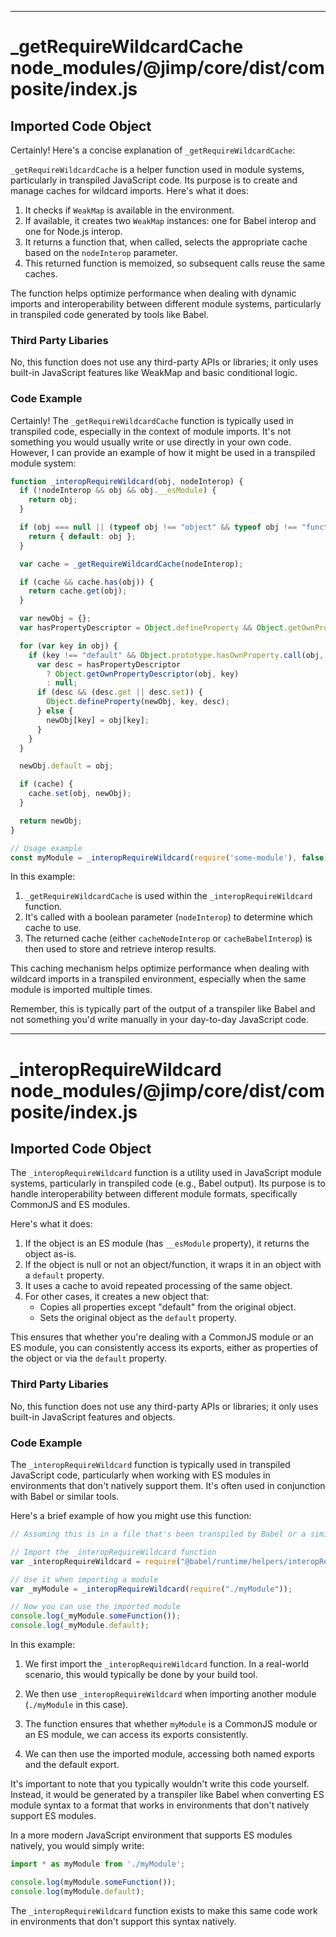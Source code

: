 

  
---
# _getRequireWildcardCache node_modules/@jimp/core/dist/composite/index.js
## Imported Code Object
Certainly! Here's a concise explanation of `_getRequireWildcardCache`:

`_getRequireWildcardCache` is a helper function used in module systems, particularly in transpiled JavaScript code. Its purpose is to create and manage caches for wildcard imports. Here's what it does:

1. It checks if `WeakMap` is available in the environment.
2. If available, it creates two `WeakMap` instances: one for Babel interop and one for Node.js interop.
3. It returns a function that, when called, selects the appropriate cache based on the `nodeInterop` parameter.
4. This returned function is memoized, so subsequent calls reuse the same caches.

The function helps optimize performance when dealing with dynamic imports and interoperability between different module systems, particularly in transpiled code generated by tools like Babel.

### Third Party Libaries

No, this function does not use any third-party APIs or libraries; it only uses built-in JavaScript features like WeakMap and basic conditional logic.

### Code Example

Certainly! The `_getRequireWildcardCache` function is typically used in transpiled code, especially in the context of module imports. It's not something you would usually write or use directly in your own code. However, I can provide an example of how it might be used in a transpiled module system:

```javascript
function _interopRequireWildcard(obj, nodeInterop) {
  if (!nodeInterop && obj && obj.__esModule) {
    return obj;
  }

  if (obj === null || (typeof obj !== "object" && typeof obj !== "function")) {
    return { default: obj };
  }

  var cache = _getRequireWildcardCache(nodeInterop);

  if (cache && cache.has(obj)) {
    return cache.get(obj);
  }

  var newObj = {};
  var hasPropertyDescriptor = Object.defineProperty && Object.getOwnPropertyDescriptor;

  for (var key in obj) {
    if (key !== "default" && Object.prototype.hasOwnProperty.call(obj, key)) {
      var desc = hasPropertyDescriptor
        ? Object.getOwnPropertyDescriptor(obj, key)
        : null;
      if (desc && (desc.get || desc.set)) {
        Object.defineProperty(newObj, key, desc);
      } else {
        newObj[key] = obj[key];
      }
    }
  }

  newObj.default = obj;

  if (cache) {
    cache.set(obj, newObj);
  }

  return newObj;
}

// Usage example
const myModule = _interopRequireWildcard(require('some-module'), false);
```

In this example:

1. `_getRequireWildcardCache` is used within the `_interopRequireWildcard` function.
2. It's called with a boolean parameter (`nodeInterop`) to determine which cache to use.
3. The returned cache (either `cacheNodeInterop` or `cacheBabelInterop`) is then used to store and retrieve interop results.

This caching mechanism helps optimize performance when dealing with wildcard imports in a transpiled environment, especially when the same module is imported multiple times.

Remember, this is typically part of the output of a transpiler like Babel and not something you'd write manually in your day-to-day JavaScript code.

---
# _interopRequireWildcard node_modules/@jimp/core/dist/composite/index.js
## Imported Code Object
The `_interopRequireWildcard` function is a utility used in JavaScript module systems, particularly in transpiled code (e.g., Babel output). Its purpose is to handle interoperability between different module formats, specifically CommonJS and ES modules.

Here's what it does:

1. If the object is an ES module (has `__esModule` property), it returns the object as-is.
2. If the object is null or not an object/function, it wraps it in an object with a `default` property.
3. It uses a cache to avoid repeated processing of the same object.
4. For other cases, it creates a new object that:
   - Copies all properties except "default" from the original object.
   - Sets the original object as the `default` property.

This ensures that whether you're dealing with a CommonJS module or an ES module, you can consistently access its exports, either as properties of the object or via the `default` property.

### Third Party Libaries

No, this function does not use any third-party APIs or libraries; it only uses built-in JavaScript features and objects.

### Code Example

The `_interopRequireWildcard` function is typically used in transpiled JavaScript code, particularly when working with ES modules in environments that don't natively support them. It's often used in conjunction with Babel or similar tools.

Here's a brief example of how you might use this function:

```javascript
// Assuming this is in a file that's been transpiled by Babel or a similar tool

// Import the _interopRequireWildcard function
var _interopRequireWildcard = require("@babel/runtime/helpers/interopRequireWildcard");

// Use it when importing a module
var _myModule = _interopRequireWildcard(require("./myModule"));

// Now you can use the imported module
console.log(_myModule.someFunction());
console.log(_myModule.default);
```

In this example:

1. We first import the `_interopRequireWildcard` function. In a real-world scenario, this would typically be done by your build tool.

2. We then use `_interopRequireWildcard` when importing another module (`./myModule` in this case).

3. The function ensures that whether `myModule` is a CommonJS module or an ES module, we can access its exports consistently.

4. We can then use the imported module, accessing both named exports and the default export.

It's important to note that you typically wouldn't write this code yourself. Instead, it would be generated by a transpiler like Babel when converting ES module syntax to a format that works in environments that don't natively support ES modules.

In a more modern JavaScript environment that supports ES modules natively, you would simply write:

```javascript
import * as myModule from './myModule';

console.log(myModule.someFunction());
console.log(myModule.default);
```

The `_interopRequireWildcard` function exists to make this same code work in environments that don't support this syntax natively.


  